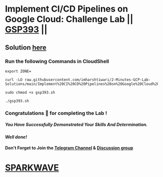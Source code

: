 # Implement CI/CD Pipelines on Google Cloud: Challenge Lab || [GSP393](https://www.cloudskillsboost.google/focuses/52826?parent=catalog) ||

## Solution [here](https://youtu.be/iy5vkAKyvY8)

### Run the following Commands in CloudShell

```
export ZONE=
```
```
curl -LO raw.githubusercontent.com/imharshtiwari/2-Minutes-GCP-Lab-Solutions/main/Implement%20CI%20CD%20Pipelines%20on%20Google%20Cloud%20Challenge%20Lab/gsp393.sh

sudo chmod +x gsp393.sh

./gsp393.sh
```

### Congratulations 🎉 for completing the Lab !

##### *You Have Successfully Demonstrated Your Skills And Determination.*

#### *Well done!*

#### Don't Forget to Join the [Telegram Channel](https://t.me/sparkwave.01) & [Discussion group](https://t.me/sparkwave.01chats)

# [SPARKWAVE](https://www.youtube.com/@sparkwave.01)
